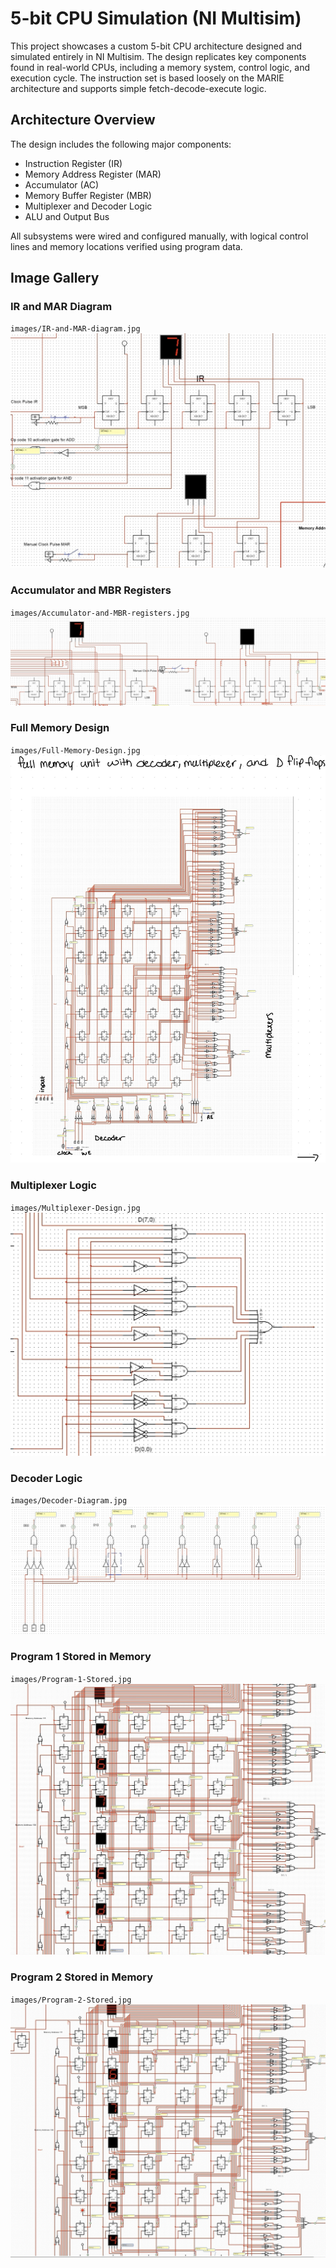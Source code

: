 # 5-bit CPU Simulation (NI Multisim)

This project showcases a custom 5-bit CPU architecture designed and simulated entirely in NI Multisim. The design replicates key components found in real-world CPUs, including a memory system, control logic, and execution cycle. The instruction set is based loosely on the MARIE architecture and supports simple fetch-decode-execute logic.

## Architecture Overview

The design includes the following major components:

- Instruction Register (IR)
- Memory Address Register (MAR)
- Accumulator (AC)
- Memory Buffer Register (MBR)
- Multiplexer and Decoder Logic
- ALU and Output Bus

All subsystems were wired and configured manually, with logical control lines and memory locations verified using program data.

## Image Gallery

### IR and MAR Diagram  
`images/IR-and-MAR-diagram.jpg`  
![IR and MAR](images/IR-and-MAR-Design.jpg)

### Accumulator and MBR Registers  
`images/Accumulator-and-MBR-registers.jpg`  
![AC and MBR](images/Accumulator-and-MBR-registers.jpg)

### Full Memory Design  
`images/Full-Memory-Design.jpg`  
![Full Memory Design](images/Full-Memory-Design.jpg)

### Multiplexer Logic  
`images/Multiplexer-Design.jpg`  
![Multiplexer Logic](images/Multiplexer-Design.jpg)

### Decoder Logic  
`images/Decoder-Diagram.jpg`  
![Decoder Diagram](images/Decoder-Diagram.jpg)

### Program 1 Stored in Memory  
`images/Program-1-Stored.jpg`  
![Program 1 Stored](images/Program-1-Stored.jpg)

### Program 2 Stored in Memory  
`images/Program-2-Stored.jpg`  
![Program 2 Stored](images/Program-2-Stored.jpg)
